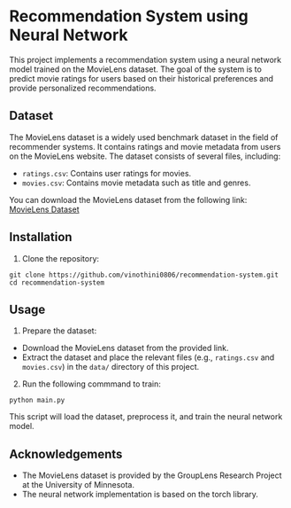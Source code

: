 

# Recommendation System using Neural Network

This project implements a recommendation system using a neural network model trained on the MovieLens dataset. The goal of the system is to predict movie ratings for users based on their historical preferences and provide personalized recommendations.

## Dataset

The MovieLens dataset is a widely used benchmark dataset in the field of recommender systems. It contains ratings and movie metadata from users on the MovieLens website. The dataset consists of several files, including:

- `ratings.csv`: Contains user ratings for movies.
- `movies.csv`: Contains movie metadata such as title and genres.

You can download the MovieLens dataset from the following link: [MovieLens Dataset](https://grouplens.org/datasets/movielens/)

## Installation

1. Clone the repository:

```
git clone https://github.com/vinothini0806/recommendation-system.git
cd recommendation-system
```

## Usage

1. Prepare the dataset:

- Download the MovieLens dataset from the provided link.
- Extract the dataset and place the relevant files (e.g., `ratings.csv` and `movies.csv`) in the `data/` directory of this project.

2. Run the following commmand to train:

```
python main.py
```

This script will load the dataset, preprocess it, and train the neural network model. 

## Acknowledgements

- The MovieLens dataset is provided by the GroupLens Research Project at the University of Minnesota.
- The neural network implementation is based on the torch library.
